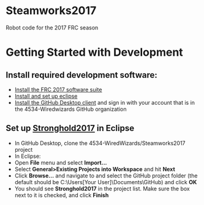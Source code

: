 # Steamworks2017
Robot code for the 2017 FRC season

# Getting Started with Development

## Install required development software:
- [Install the FRC 2017 software suite](https://wpilib.screenstepslive.com/s/4485/m/13810/l/599669-installing-the-frc-2017-update-suite-all-languages)
- [Install and set up eclipse](https://wpilib.screenstepslive.com/s/4485/m/13503/l/599679-installing-eclipse-c-java)
- [Install the GitHub Desktop client](https://desktop.github.com/) and sign in with your account that is in the 4534-Wiredwizards GitHub organization

## Set up [Stronghold2017](https://github.com/4534-WiredWizards/Steamworks2017) in Eclipse
- In GitHub Desktop, clone the 4534-WiredWizards/Steamworks2017 project
- In Eclipse:
- Open **File** menu and select **Import...**
- Select **General>Existing Projects into Workspace** and hit **Next**
- Click **Browse...** and navigate to and select the GitHub project folder (the default should be C:\Users\[Your User]\Documents\GitHub) and click **OK**
- You should see **Stronghold2017** in the project list. Make sure the box next to it is checked, and click **Finish**
